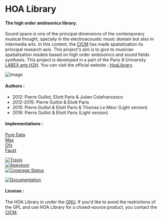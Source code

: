 # HOA Library

#### The high order ambisonics library.

Sound space is one of the principal dimensions of the contemporary musical thought, specialy in the electroacoustic music domain but also in intermedia arts. In this context, the [CICM](http://cicm.mshparisnord.org/ "CICM") has made spatialization its principal research axis. This project's aim is to give to musician spatialization models based on high order ambisonics and sound fields synthesis. This project is developed in a part of the Paris 8 University [LABEX arts H2H](http://www.labex-arts-h2h.fr/ "LABEX arts H2H"). You can visit the official website : [HoaLibrary](http://www.mshparisnord.fr/hoalibrary/ "HoaLibrary").

![Image](http://www.mshparisnord.fr/hoalibrary/wp-content/themes/hoa/images/hoa-icon03.svg "Hoa-Icon")

#### Authors :

- 2012: Pierre Guillot, Eliott Paris & Julien Colafrancesco
- 2012-2015: Pierre Guillot & Eliott Paris
- 2015: Pierre Guillot & Eliott Paris & Thomas Le Meur (Light version)
- 2016: Pierre Guillot & Eliott Paris (Light version)

#### Implementations :

[Pure Data](https://github.com/CICM/HoaLibrary-PD "PD")<br/>
[Max](https://github.com/CICM/HoaLibrary-Max "Max")<br/>
[Ofx](https://github.com/CICM/ofxHoa "Open Framework")<br/>
[Faust](https://github.com/CICM/HoaLibrary-Faust "Faust")


[![Travis](https://img.shields.io/travis/CICM/HoaLibrary-Light.svg?label=travis)](https://travis-ci.org/CICM/HoaLibrary-Light)  
[![Appveyor](https://img.shields.io/appveyor/ci/pierreguillot/HoaLibrary-Light.svg?label=appveyor)](https://ci.appveyor.com/project/pierreguillot/HoaLibrary-Light/history)  
[![Coverage Status](https://coveralls.io/repos/github/CICM/HoaLibrary-Light/badge.svg?branch=dev%2Fv2.3)](https://coveralls.io/github/CICM/HoaLibrary-Light?branch=dev%2Fv2.3)

[![Documentation](https://img.shields.io/badge/docs-doxygen-blue.svg)](http://cicm.github.io/HoaLibrary-Light/)

#### License :

The HOA Library in under the [GNU](http://www.gnu.org/copyleft/gpl.html "GNU Public License"). If you'd like to avoid the restrictions of the GPL and use HOA Library for a closed-source product, you contact the [CICM](http://cicm.mshparisnord.org/ "CICM").
